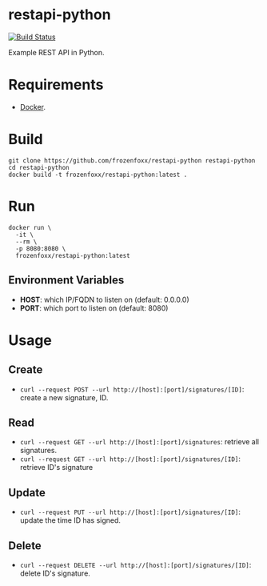 # restapi-python

[![Build Status](https://cloud.drone.io/api/badges/frozenfoxx/restapi-python/status.svg?ref=refs/heads/main)](https://cloud.drone.io/frozenfoxx/restapi-python)

Example REST API in Python.

# Requirements

* [Docker](https://www.docker.io/).

# Build

```
git clone https://github.com/frozenfoxx/restapi-python restapi-python
cd restapi-python
docker build -t frozenfoxx/restapi-python:latest .
```

# Run

```
docker run \
  -it \
  --rm \
  -p 8080:8080 \
  frozenfoxx/restapi-python:latest
```

## Environment Variables

* **HOST**: which IP/FQDN to listen on (default: 0.0.0.0)
* **PORT**: which port to listen on (default: 8080)

# Usage

## Create

* `curl --request POST --url http://[host]:[port]/signatures/[ID]`: create a new signature, ID.

## Read

* `curl --request GET --url http://[host]:[port]/signatures`: retrieve all signatures.
* `curl --request GET --url http://[host]:[port]/signatures/[ID]`: retrieve ID's signature

## Update

* `curl --request PUT --url http://[host]:[port]/signatures/[ID]`: update the time ID has signed.

## Delete

* `curl --request DELETE --url http://[host]:[port]/signatures/[ID]`: delete ID's signature.
